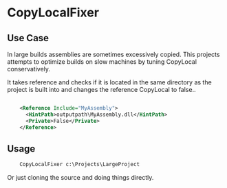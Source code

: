 # CopyLocalFixer

## Use Case

In large builds assemblies are sometimes excessively copied. This projects attempts to optimize builds on slow machines by tuning CopyLocal conservatively.

It takes reference and checks if it is located in the same directory as the project is built into and changes the reference CopyLocal to false..

```xml

    <Reference Include="MyAssembly">
      <HintPath>outputpath\MyAssembly.dll</HintPath>
      <Private>False</Private>
    </Reference>

```

## Usage

```bat
    CopyLocalFixer c:\Projects\LargeProject
```

Or just cloning the source and doing things directly.